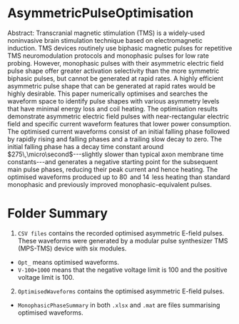 # AsymmetricPulseOptimisation
Abstract: Transcranial magnetic stimulation (TMS) is a widely-used noninvasive brain stimulation technique based on electromagnetic induction. TMS devices routinely use biphasic magnetic pulses for repetitive TMS neuromodulation protocols and monophasic pulses for low rate probing. However, monophasic pulses with their asymmetric electric field pulse shape offer greater activation selectivity than the more symmetric biphasic pulses, but cannot be generated at rapid rates. A highly efficient asymmetric pulse shape that can be generated at rapid rates would be highly desirable. This paper numerically optimises and searches the waveform space to identify pulse shapes with various asymmetry levels that have minimal energy loss and coil heating. The optimisation results demonstrate asymmetric electric field pulses with near-rectangular electric field and specific current waveform features that lower power consumption. The optimised current waveforms consist of an initial falling phase followed by rapidly rising and falling phases and a trailing slow decay to zero. The initial falling phase has a decay time constant around $275\,\micro\second$---slightly slower than typical axon membrane time constants---and generates a negative starting point for the subsequent main pulse phases, reducing their peak current and hence heating. The optimised waveforms produced up to $80\,%$ and $14\,%$ less heating than standard monophasic and previously improved monophasic-equivalent pulses.
# Folder Summary
1.  `CSV files` contains the recorded optimised asymmetric E-field pulses. These waveforms were generated by a modular pulse synthesizer TMS (MPS-TMS) device with six modules.
  * `Opt_` means optimised waveforms.
  * `V-100+1000` means that the negative voltage limit is 100 and the positive voltage limit is 100.
2. `OptimisedWaveforms` contains the optimised asymmetric E-field pulses.
  * `MonophasicPhaseSummary` in both `.xlsx` and `.mat` are files summarising optimised waveforms.
